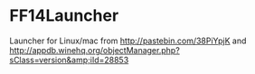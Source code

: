 FF14Launcher
============

Launcher for Linux/mac from http://pastebin.com/38PiYpjK and http://appdb.winehq.org/objectManager.php?sClass=version&amp;iId=28853
